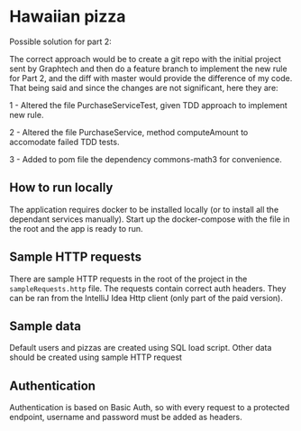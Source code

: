 # Hawaiian pizza

Possible solution for part 2:

The correct approach would be to create a git repo with the initial project sent by Graphtech and then do a feature branch to implement the new rule for Part 2, and the diff with master would provide the difference of my code.
That being said and since the changes are not significant, here they are: 

1 - Altered the file PurchaseServiceTest, given TDD approach to implement new rule.

2 - Altered the file PurchaseService, method computeAmount to accomodate failed TDD tests.

3 - Added to pom file the dependency commons-math3 for convenience.

## How to run locally
The application requires docker to be installed locally (or to install all the dependant services manually). Start up the docker-compose with the file in the root and the app is ready to run.
 
## Sample HTTP requests
There are sample HTTP requests in the root of the project in the `sampleRequests.http` file. The requests contain correct auth headers. They can be ran from the IntelliJ Idea Http client (only part of the paid version).

## Sample data
Default users and pizzas are created using SQL load script. Other data should be created using sample HTTP request

## Authentication
Authentication is based on Basic Auth, so with every request to a protected endpoint, username and password must be added as headers.
